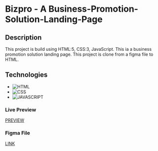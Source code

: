 # Bizpro - A Business-Promotion-Solution-Landing-Page

## Description

This project is build using HTML:5, CSS:3, JavaScript. This ia a business promotion solution landing page. This project is clone from a figma file to HTML.

## Technologies

- ![HTML](https://img.shields.io/badge/HTML5-E34F26?style=for-the-badge&logo=html5&logoColor=white)
- ![CSS](https://img.shields.io/badge/CSS3-1572B6?style=for-the-badge&logo=css3&logoColor=white)
- ![JAVASCRIPT](https://img.shields.io/badge/JavaScript-F7DF1E?style=for-the-badge&logo=javascript&logoColor=black)

### Live Preview

[PREVIEW](https://md-rejoyan-islam.github.io/bizpro)

### Figma File

[LINK](<https://www.figma.com/file/27PECBAoJw6P4iRKSzqisb/Bizpro---A-Business-Promotion-Solution-Landing-Page-(Community)(1)?type=design&node-id=0%3A1&mode=dev&t=rnhOQO3Cp7FrQR1x-1>)
